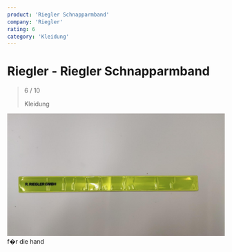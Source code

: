 ```yaml
---
product: 'Riegler Schnapparmband'
company: 'Riegler'
rating: 6
category: 'Kleidung'
---
```


# Riegler - Riegler Schnapparmband
>
> 6 / 10
>
> Kleidung

![Riegler Schnapparmband](./assets/riegler-riegler-schnapparmband-45448463-f355-492b-ab8f-6ee171e964ca.jpg)
f�r die hand
